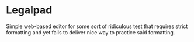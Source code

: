 # Legalpad

Simple web-based editor for some sort of ridiculous test that requires strict formatting and yet fails to deliver nice way to practice said formatting.
